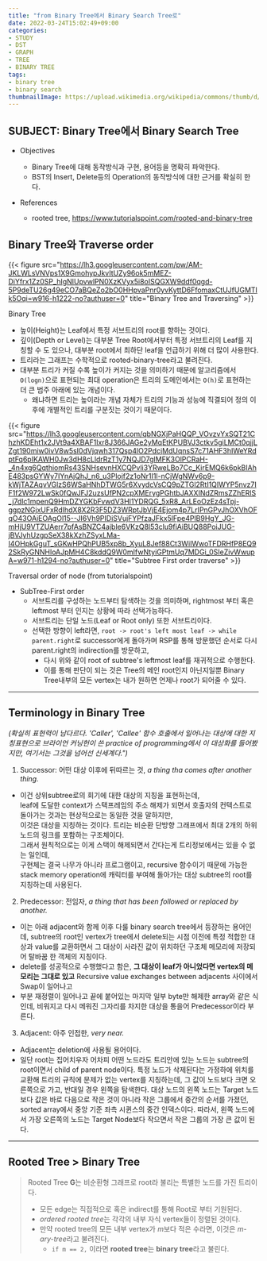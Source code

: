 ```yaml
---
title: "from Binary Tree에서 Binary Search Tree로"
date: 2022-03-24T15:02:49+09:00
categories:
- STUDY
- DST
- GRAPH
- TREE
- BINARY TREE
tags:
- binary tree
- binary search
thumbnailImage: https://upload.wikimedia.org/wikipedia/commons/thumb/d/da/Binary_search_tree.svg/180px-Binary_search_tree.svg.png
---
```


SUBJECT: Binary Tree에서 Binary Search Tree
-------------------------------------------
  - Objectives
    - Binary Tree에 대해 동작방식과 구현, 용어등을 명확히 파악한다.
    - BST의 Insert, Delete등의 Operation의 동작방식에 대한 근거를 확실히 한다.

  - References
    - rooted tree, https://www.tutorialspoint.com/rooted-and-binary-tree

Binary Tree와 Traverse order
----------------------------

{{< figure src="https://lh3.googleusercontent.com/pw/AM-JKLWLsVNVps1X9GmohypJkvItUZy96ok5mMEZ-DiYfrx1Zz0SP_hIgNIUpvwlPN0XzKVyx5i8oISQGXW9ddf0qgd-5P9deTU26g49eCO7aBQeZo2bO0HHpvaPnr0yvKyttD6FfomaxCtUJfUGMTIk5Oqi=w916-h1222-no?authuser=0" title="Binary Tree and Traversing" >}}

Binary Tree
  - 높이(Height)는 Leaf에서 특정 서브트리의 root를 향하는 것이다.
  - 깊이(Depth or Level)는 대부분 Tree Root에서부터 특정 서브트리의 Leaf를 지칭할 수 도 있으나, 대부분 root에서 최하단 leaf을 언급하기 위해 더 많이 사용한다. 
  - 트리라는 그래프는 수학적으로 rooted-binary-tree라고 불려진다.
  - 대부분 트리가 커질 수록 높이가 커지는 것을 의미하기 때문에 알고리즘에서 ``O(logn)``으로 표현되는 최대 operation은 트리의 도메인에서는 ``O(h)``로 표현하는 더 큰 범주 아래에 있는 개념이다.
    - 왜냐하면 트리는 높이라는 개념 자체가 트리의 기능과 성능에 직결되어 정의 이후에 개별적인 트리를 구분짓는 것이기  때문이다.

{{< figure src="https://lh3.googleusercontent.com/qbNGXjPaHQQP_VOvzvYxSQT21ChzhKDEht1x2JVt9a4XBAF1Ixr8J366JAGe2yMqEtKPUBVJ3ctkv5giLMCt0qjjLZgt190miw0ivV8w5sI0dVjqwh317Qsp4lO2PdcjMdUqnsS7c71AHF3hIWeYRdptFq6pIKAWH0Jw3dH8cLldrRzT1y7NQJD7glMFK3OlPCRaH-_4n4xg6QqthiomRs43SNHsevnHXCQPvli3YRweLBo7Cc_KirEMQ6k6pkBIAhE483psGYWy7IYnAjQhJ_n6_u3Plojf2z1oNr1I1l-nCjWgNWv6p9-kWjTAZAqvVGlzS6WSaHNhDTWG5r6XvydcVsCQ9pZTGl2RtI1QIWYP5nvz7IF1f2W972LwSk0fQwJFJ2uzsUfPN2cpXMErygPGhtbJAXXINdZRmsZZhERlS_j7dlc1mpenQ9HmDZYGKbFvwdV3HI1YDRQG_5xR8_ArLEoOzEz4sTpj-ggpzNGjxUFxRdIhdX8X2R3F5DZ3WRptJbVjE4Ejom4p7LrIPnGPvJhOXVhOFqO43OAiEOAgOl15--JI6Vh9PIDiSVujFYPfzaJFkx5lFpe4PlB9HgY_JG-mHjU9VTZUAerr7pfAsBNZC4ajble6VKzQ8l53clu9fiAiBUQ88PoiJUG-jBVJyhUzgpSeX38kXzhZSyxLMa-I4OHpkGguT_sGKwHPQhPUB5xp8b_XyuL8Jef88Ct3WiIWwoTFDRHfP8EQ92SkRyGNNHloAJpMH4C8kddQ9W0mIfwNtyiGPtmUq7MDGi_0SIeZivWwupA=w971-h1294-no?authuser=0" title="Subtree First order traverse" >}}

Traversal order of node (from tutorialspoint)
  - SubTree-First order
    - 서브트리를 구성하는 노드부터 탐색하는 것을 의미하며, rightmost 부터 혹은 leftmost 부터 인지는 상황에 따라 선택가능하다.
    - 서브트리는 단일 노드(Leaf or Root only) 또한 서브트리이다.
    - 선택한 방향이 left라면, ``root -> root's left most leaf -> while parent.right``로 successor에게 돌아가며 RSP를 통해 방문했던 순서로 다시 parent.right의 indirection를 방문하고,
      - 다시 위와 같이 root of subtree's leftmost leaf를 재귀적으로 수행한다.
      - 이를 통해 판단이 되는 것은 Tree의 메인 root인지 아닌지일뿐  Binary Tree내부의 모든 vertex는 내가 원하면 언제나 root가 되어줄 수 있다.
___

Terminology in Binary Tree 
--------------------------
*(확실히 표현력이 남다르다. 'Caller', 'Callee' 함수 호출에서 일어나는 대상에 대한 지칭표현으로 브라이언 커닝헌이 쓴 practice of programming에서 이 대상화를 들어봤지만, 여기서는 그것을 넘어선 신세계다.")* 

1. Successor: 어떤 대상 이후에 뒤따르는 것, *a thing tha comes after another thing.*

  - 이건 상위subtree로의 회기에 대한 대상의 지칭을 표현하는데,  
    leaf에 도달한 context가 스택프레임의 주소 해제가 되면서 호출자의 컨텍스트로 돌아가는 것과는 현상적으로는 동일한 것을 말하지만,  
    이것은 대상을 지칭하는 것이다. 트리는 비순환 단방향 그래프에서 최대 2개의 하위노드의 링크를 포함하는 구조체이다.  
    그래서 원칙적으로는 이게 스택이 해제되면서 간다는게 트리정보에서는 있을 수 없는 일인데,  
     구현체는 결국 나무가 아니라 프로그램이고, recursive 함수이기 때문에 가능한 stack memory operation에 캐릭터를 부여해 돌아가는 대상 subtree의 root를 지칭하는데 사용된다.

2. Predecessor: 전임자, *a thing that has been followed or replaced by another.*
  - 이는 아래 adjacent와 함께 이후 다룰 binary search tree에서 등장하는 용어인데, subtree의 root인 vertex가 tree에서 delete되는 시점 이전에 특정 적합한 대상과 value를 교환하면서 그 대상이 사라진 값이 위치하던 구조체 메모리에 저장되어 탈바꿈 한 객체의 지칭이다.
  - delete를 성공적으로 수행했다고 함은, **그 대상이 leaf가 아니었다면 vertex의 메모리는 그대로 있고** Recursive value exchanges between adjacents 사이에서 Swap이 일어나고
  - 부분 재정렬이 일어나고 끝에 붙어있는 마지막 일부 byte만 해제한 array와 같은 식인데, 비워지고 다시 메워진 그자리를 차지한 대상을 통을어 Predecessor이라 부른다.

3. Adjacent: 아주 인접한, *very near.*
  - Adjacent는 deletion에 사용될 용어이다. 
  - 일단 root는 집어치우자 어차피 어떤 노드라도 트리안에 있는 노드는 subtree의 root이면서 child of parent node이다.
    특정 노드가 삭제된다는 가정하에 위치를 교환해 트리의 규칙에 문제가 없는 vertex를 지칭하는데, 그 값이 노드보다 크면 오른쪽으로 가고, 반대일 경우 왼쪽을 탐색한다.
    대상 노드의 왼쪽 노드는 Target 노드보다 값은 바로 다음으로 작은 것이 아니라 작은 그룹에서 중간의 순서를 가졌던, sorted array에서 중앙 기준 좌측 시퀸스의 중간 인덱스이다.
    따라서, 왼쪽 노드에서 가장 오른쪽의 노드는 Target Node보다 작으면서 작은 그룹의 가장 큰 값이 된다.

___
Rooted Tree > Binary Tree
-------------------------

> Rooted Tree **G**는 비순환형 그래프로 root라 불리는 특별한 노드를 가진 트리이다.
>   - 모든 edge는 직접적으로 혹은 indirect를 통해 Root로 부터 기원된다.
>   - *ordered rooted tree*는 각각의 내부 자식 vertex들이 정렬된 것이다.
>   - 만약 rooted tree의 모든 내부 vertex가 *m*보다 적은 수라면, 이것은 *m-ary-tree*라고 불려진다.
>     - ``if m == 2,`` 이라면 **rooted tree**는 **binary tree**라고 불린다.

